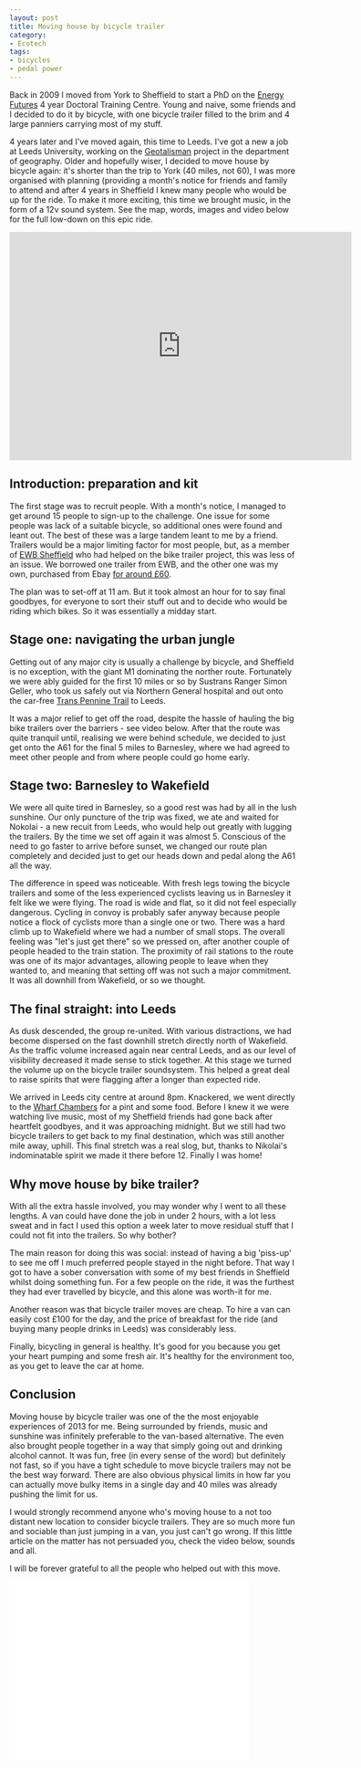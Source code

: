 ```yaml
---
layout: post
title: Moving house by bicycle trailer 
category:
- Ecotech
tags:
- bicycles
- pedal power
---
```

Back in 2009 I moved from York to Sheffield to start a PhD on the [Energy Futures](http://e-futures.group.shef.ac.uk/page/home/) 4 year Doctoral Training Centre. 
Young and naive, some friends and I decided to do it by bicycle, with one bicycle trailer filled to the brim and 4 large panniers carrying most of my stuff. 
 
4 years later and I've moved again, this time to Leeds. I've got a new a job at Leeds University,
 working on the [Geotalisman](http://www.geotalisman.org/) project in the department of geography. 
Older and hopefully wiser, I decided to move house by bicycle again: it's shorter than the trip to York 
(40 miles, not 60), I was more organised with planning (providing a month's notice for friends and 
family to attend and after 4 years in Sheffield I knew many people who would be up for the ride. 
To make it more exciting, this time we brought music, in the form of a 12v sound system.
See the map, words, images and video below for the full low-down on this epic ride. 

<iframe src="http://www.gpsies.com/mapOnly.do?fileId=nueyoqzfqmingzgc" width="600" height="400" frameborder="0" scrolling="no" marginheight="0" marginwidth="0"></iframe>

<!--more-->
## Introduction: preparation and kit
The first stage was to recruit people. With a month's notice, I managed to get around 15 people to 
sign-up to the challenge. One issue for some people was lack of a suitable bicycle, so additional 
ones were found and leant out. The best of these was a large tandem leant to me by a friend.
Trailers would be a major limiting factor for most people, but, as a member of 
[EWB Sheffield](https://ewb.shef.ac.uk/) who had helped on the bike trailer project, this was 
less of an issue. We borrowed one trailer from EWB, and the other one was my own, purchased 
from Ebay [for around £60](http://www.ebay.co.uk/bhp/bicycle-trailer).

The plan was to set-off at 11 am. But it took almost an hour for to say final goodbyes, for everyone to 
sort their stuff out and to decide who would be riding which 
bikes. So it was essentially a midday start. 

## Stage one: navigating the urban jungle

Getting out of any major city is usually a challenge by bicycle, and Sheffield is no 
exception, with the giant M1 dominating the norther route. 
Fortunately we were ably guided for the first 10 miles or so by Sustrans Ranger 
Simon Geller, who took us safely out via Northern General hospital and out onto 
the car-free [Trans Pennine Trail](http://www.sustrans.org.uk/ncn/map/route/trans-pennine-trail-central) to Leeds.

It was a major relief to get off the road, despite the hassle of hauling the big 
bike trailers over the barriers - see video below.
After that the route was quite tranquil until, realising we were behind schedule, 
we decided to just get onto the A61 for the final 5 miles to Barnesley, 
where we had agreed to meet other people and from where people could go home early. 

## Stage two: Barnesley to Wakefield
We were all quite tired in Barnesley, so a good rest was had by all in the 
lush sunshine. Our only puncture of the trip was fixed, we ate and waited for 
Nokolai - a new recuit from Leeds, who would help out greatly with lugging the trailers.
By the time we set off again it was almost 5. Conscious of the need to go faster to 
arrive before sunset, we changed our route plan completely and decided just to 
get our heads down and pedal along the A61 all the way. 

The difference in speed was noticeable. With fresh legs towing the bicycle trailers 
and some of the less experienced cyclists leaving us in Barnesley it felt like we 
were flying. The road is wide and flat, so it did not feel especially dangerous.
Cycling in convoy is probably safer anyway because people notice a flock of cyclists
more than a single one or two. There was a hard climb up to Wakefield where we 
had a number of small stops. The overall feeling was "let's just get there" so 
we pressed on, after another couple of people headed to the train station.
The proximity of rail stations to the route was one of its major advantages, 
allowing people to leave when they wanted to, and meaning that setting off 
was not such a major commitment. It was all downhill from Wakefield, or 
so we thought. 

## The final straight: into Leeds
As dusk descended, the group re-united. With various distractions, we had become 
dispersed on the fast downhill stretch directly north of Wakefield. As the traffic 
volume increased again near central Leeds, and as our level of visibility decreased
it made sense to stick together. At this stage we turned the volume up on the 
bicycle trailer soundsystem. This helped a great deal to raise spirits that were flagging 
after a longer than expected ride. 

We arrived in Leeds city centre at around 8pm. Knackered, we went directly to 
the [Wharf Chambers](http://www.wharfchambers.org/) for a pint and some food. 
Before I knew it we were watching live music, most of my Sheffield friends had
gone back after heartfelt goodbyes, and it was approaching midnight. 
But we still had two bicycle trailers to get back to my final destination, which was still another 
mile away, uphill. This final stretch was a real slog, but, thanks to Nikolai's 
indominatable spirit we made it there before 12. Finally I was home!

## Why move house by bike trailer?
With all the extra hassle involved, you may wonder why I went to all these lengths. 
A van could have done the job in under 2 hours, with a lot less sweat and in fact 
I used this option a week later to move residual stuff that I could not 
fit into the trailers. So why bother?

The main reason for doing this was social: instead of having a big 'piss-up' to see 
me off I much preferred people stayed in the night before. That way I got to have 
a sober conversation with some of my best friends in Sheffield whilst doing something fun. 
For a few people on the ride, it was the furthest they had ever travelled by bicycle, and 
this alone was worth-it for me. 

Another reason was that bicycle trailer moves are cheap. To hire a van can easily cost £100 for the day, 
and the price of breakfast for the ride (and buying many people drinks in Leeds) was considerably less. 

Finally, bicycling in general is healthy. It's good for you because you get your heart pumping and 
some fresh air. It's healthy for the environment too, as you get to leave the car at home. 

## Conclusion
Moving house by bicycle trailer was one of the the most enjoyable experiences
of 2013 for me. Being surrounded by friends, music and sunshine was infinitely 
preferable to the van-based alternative. The even also brought people together in 
a way that simply going out and drinking alcohol cannot. It was fun, free (in every 
sense of the word) but definitely not fast, so if you have a tight schedule to move
bicycle trailers may not be the best way forward. There are also obvious physical limits
in how far you can actually move bulky items in a single day and 40 miles was already 
pushing the limit for us. 

I would strongly recommend anyone who's moving house to a not too distant 
new location to consider bicycle trailers. They are so much more fun and 
sociable than just jumping in a van, you just can't go wrong. 
If this little article on the matter has not persuaded you, check the video 
below, sounds and all. 

I will be forever grateful to all the people who helped out with this move. 

<iframe width="420" height="315" src="//www.youtube.com/embed/6a8QLiC4LV8" frameborder="0" allowfullscreen></iframe>
